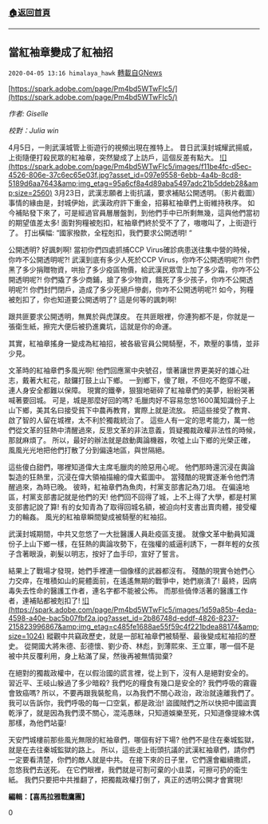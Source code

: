 ###  [:house:返回首頁](https://github.com/ourhimalayas/txt)
---

## 當紅袖章變成了紅袖招
`2020-04-05 13:16 himalaya_hawk` [轉載自GNews](https://gnews.org/zh-hant/163001/)

[https://spark.adobe.com/page/Pm4bd5WTwFIc5/](https://spark.adobe.com/page/Pm4bd5WTwFIc5/)

*作者: Giselle*

*校對：Julia win*

4月5日，一則武漢城管上街遊行的視頻出現在推特上。 昔日武漢封城耀武揚威，上街隨便打殺民眾的紅袖章，突然變成了上訪戶，這個反差有點大。
[!\[\](https://spark.adobe.com/page/Pm4bd5WTwFIc5/images/f11be4fc-d5ec-4526-806e-37c6ec65e03f.jpg?asset_id=097e9558-6ebb-4a4b-8cd8-5189d6aa7643&amp;img_etag=95a6cf8a4d89aba5497adc21b5ddeb28&amp;size=2560)](https://spark.adobe.com/page/Pm4bd5WTwFIc5/images/f11be4fc-d5ec-4526-806e-37c6ec65e03f.jpg?asset_id=097e9558-6ebb-4a4b-8cd8-5189d6aa7643&amp;img_etag=95a6cf8a4d89aba5497adc21b5ddeb28&amp;size=1024) 3月23日，武漢志願者上街抗議，要求補貼公開透明。（影片截圖） 
事情的緣由是，封城伊始，武漢政府許下重金，招募紅袖章們上街維持秩序。 如今補貼發下來了，可是經過官員層層盤剝，到他們手中已所剩無幾，這與他們當初的期望值差太多! 面對狗糧被剋扣，紅袖章們終於受不了了，嗷嗷叫了，上街遊行了。 打出橫幅: “國家撥款，全程剋扣，我們要求公開透明! “

公開透明? 好諷刺啊! 當初你們四處抓捕CCP Virus確診病患送往集中營的時候，你咋不公開透明呢?! 武漢到底有多少人死於CCP Virus，你咋不公開透明呢?! 你們黑了多少捐贈物資，哄抬了多少疫區物價，給武漢民眾雪上加了多少霜，你咋不公開透明呢?! 你們撬了多少商鋪，搶了多少物資，餓死了多少孩子，你咋不公開透明呢?! 你們封門閉戶，造成了多少死絕戶慘劇，你咋不公開透明呢?! 如今，狗糧被剋扣了，你也知道要公開透明了? 這是何等的諷刺啊!

跟共匪要求公開透明，無異於與虎謀皮。 在共匪眼裡，你連狗都不是，你就是一張衛生紙，擦完大便后被扔進糞坑，這就是你的命運。

其實，紅袖章搖身一變成為紅袖招，被各級官員公開騎壓，不，欺壓的事情，並非少見。

文革時的紅袖章們多風光啊! 他們回應黨中央號召，懷著讓世界更美好的雄心壯志，戴著大紅花，敲鑼打鼓上山下鄉。 一到鄉下，傻了眼，不但吃不飽穿不暖，連人身安全都難以保障。 現實的鐵拳，狠狠地砸碎了紅袖章們的美夢，紛紛哭著喊著要回城。 可是，城是那麼好回的嗎? 毛臘肉好不容易忽悠1600萬知識份子上山下鄉，美其名曰接受貧下中農再教育，實際上就是流放。 把這些接受了教育、啟了智的人留在城裡，太不利於獨裁統治了。 這些人有一定的思考能力，萬一他們從文革的狂熱中清醒過來，反思文革的非法意義，質疑獨裁政權非法性的時候，那就麻煩了。 所以，最好的辦法就是啟動輿論機器，吹噓上山下鄉的光榮正確，風風光光地把他們打散了分到偏遠地區，與世隔絕。

這些傻白甜們，哪裡知道偉大主席毛臘肉的險惡用心呢。 他們那時還沉浸在輿論製造的狂熱里，沉浸在偉大領袖描繪的偉大藍圖中。 當殘酷的現實逐漸令他們清醒過來，為時已晚。 彼時，紅袖章們為魚肉，村黨支部書記為刀俎。 在偏遠地區，村黨支部書記就是他們的天! 他們回不回得了城，上不上得了大學，都是村黨支部書記說了算! 有的女知青為了取得回城名額，被迫向村支書出賣肉體，接受權力的輪姦。 風光的紅袖章瞬間變成被騎壓的紅袖招。

武漢封城期間，中共又忽悠了一大批醫護人員赴疫區支援。 就像文革中動員知識份子上山下鄉一樣，在狂熱的輿論攻勢下，在強權的威逼利誘下，一群年輕的女孩子含著眼淚，剃髮以明志，按好了血手印，宣好了誓言。

結果上了戰場才發現，她們手裡連一個像樣的武器都沒有。 殘酷的現實令她們心力交瘁，在堆積如山的屍體面前，在遙遙無期的戰爭中，她們崩潰了! 最終，因病毒失去性命的醫護工作者，連名字都不能被公佈。 而那些僥倖活著的醫護工作者，連補貼都被剋扣了!
[!\[\](https://spark.adobe.com/page/Pm4bd5WTwFIc5/images/1d59a85b-4eda-4598-a40e-bac5b07fbf2a.jpg?asset_id=2b86748d-eddf-4826-8237-215823996867&amp;img_etag=c485fe1688ae55f59c4f221bdea88174&amp;size=1024)](https://spark.adobe.com/page/Pm4bd5WTwFIc5/images/1d59a85b-4eda-4598-a40e-bac5b07fbf2a.jpg?asset_id=2b86748d-eddf-4826-8237-215823996867&amp;img_etag=c485fe1688ae55f59c4f221bdea88174&amp;size=1024)
縱觀中共竊政歷史，就是一部紅袖章們被騎壓、最後變成紅袖招的歷史。 從開國大將朱德、彭德懷、劉少奇、林彪，到薄熙來、王立軍，哪一個不是被中共反覆利用，身上粘滿了屎，然後再被無情拋棄?

在絕對的獨裁政權中，在以假治國的謊言裡，從上到下，沒有人是絕對安全的。 習近平、王岐山躲過了多少暗殺? 我們吃的糧食有幾口是安全的? 我們呼吸的霧霾會致癌嗎? 所以，不要再跟我裝鴕鳥，以為我們不關心政治，政治就遠離我們了。 我可以告訴你，我們呼吸的每一口空氣，都是政治! 盜國賊們之所以快把中國盜賣乾淨了，就是因為我們漠不關心，混沌愚昧，只知道娛樂至死，只知道像提線木偶那樣，為他們站臺!

天安門城樓前那些風光無限的紅袖章們，哪個有好下場? 他們不是住在秦城監獄，就是在去往秦城監獄的路上。 所以，這些走上街頭抗議的武漢紅袖章們，請你們一定要看清楚，你們的敵人就是中共。 在接下來的日子里，它們還會繼續撒謊，忽悠我們去送死。 在它們眼裡，我們就是可割可棄的小韭菜，可擦可扔的衛生紙。 我們只要把中共推翻了，把獨裁政權打倒了，真正的透明公開才會實現!

**編輯：【喜馬拉雅戰鷹團】**

0
